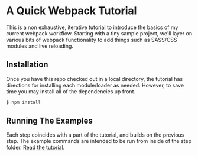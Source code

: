 # A Quick Webpack Tutorial

This is a non exhaustive, iterative tutorial to introduce the basics of my current webpack workflow. Starting with a tiny sample project, we'll layer on various bits of webpack functionality to add things such as SASS/CSS modules and live reloading.

## Installation

Once you have this repo checked out in a local directory, the tutorial has directions for installing each module/loader as needed. However, to save time you may install all of the dependencies up front.

```sh
$ npm install
```

## Running The Examples

Each step coincides with a part of the tutorial, and builds on the previous step. The example commands are intended to be run from inside of the step folder. [Read the tutorial](TUTORIAL.md).

